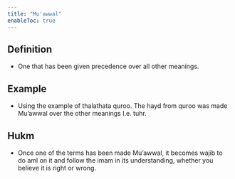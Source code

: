 ```yaml
---
title: "Mu'awwal"
enableToc: true
---
```

## Definition
- One that has been given precedence over all other meanings.

## Example
- Using the example of thalathata quroo. The hayd from quroo was made Mu’awwal over the other meanings I.e. tuhr.

## Hukm
- Once one of the terms has been made Mu’awwal, it becomes wajib to do aml on it and follow the imam in its understanding, whether you believe it is right or wrong.